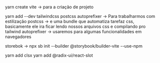 yarn create vite -> para a criação de projeto

yarn add --dev tailwindcss postcss autoprefixer -> Para trabalharmos com estilização
postcss -> e uma bundle que automatiza tarefaz css, basicamente ele ira ficar lendo nossos arquivos css e compilando pro tailwind
autoprefixer -> usaremos para algumas funcionalidades em navegadores

storebok -> npx sb init --builder @storybook/builder-vite --use-npm

yarn add clsx
yarn add @radix-ui/react-slot

